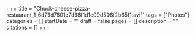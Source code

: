 +++
title = "Chuck-cheese-pizza-restaurant_1_6d76d7801e7d66f1d1c09d508f2b65f1.avif"
tags = ["Photos"]
categories = []
startDate = ""
draft = false
pages = []
description = ""
citations = []
+++
